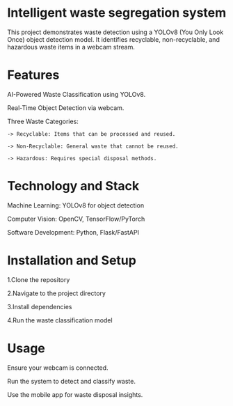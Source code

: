 # Intelligent waste segregation system
This project demonstrates waste detection using a YOLOv8 (You Only Look Once) object detection model. It identifies recyclable, non-recyclable, and hazardous waste items in a webcam stream.

# Features
 AI-Powered Waste Classification using YOLOv8.

 Real-Time Object Detection via webcam.

 Three Waste Categories:

    -> Recyclable: Items that can be processed and reused.
  
    -> Non-Recyclable: General waste that cannot be reused.
  
    -> Hazardous: Requires special disposal methods.

# Technology and Stack
 Machine Learning: YOLOv8 for object detection

 Computer Vision: OpenCV, TensorFlow/PyTorch

 Software Development: Python, Flask/FastAPI


# Installation and Setup
1.Clone the repository

2.Navigate to the project directory

3.Install dependencies

4.Run the waste classification model


# Usage
Ensure your webcam is connected.

Run the system to detect and classify waste.

Use the mobile app for waste disposal insights.
